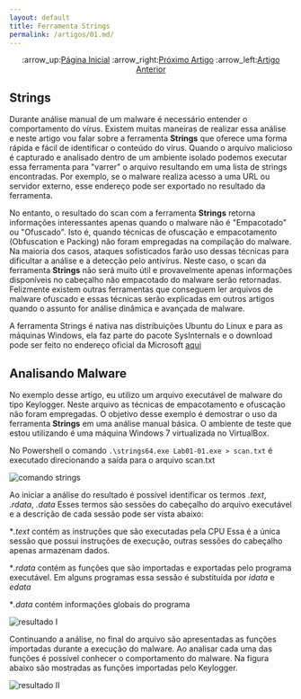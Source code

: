 ```yaml
---
layout: default
title: Ferramenta Strings
permalink: /artigos/01.md/
---
```

  
  
<p align="center">
 :arrow_up:<a href="https://carineconstantino.github.io/cybersecurity/">Página Inicial</a>
 :arrow_right:<a href="https://carineconstantino.github.io/cybersecurity/artigos/02.md">Próximo Artigo</a>  
 :arrow_left:<a href="https://carineconstantino.github.io/cybersecurity/artigos/02.md">Artigo Anterior</a>   
</p>

## Strings
 
Durante análise manual de um malware é necessário entender o comportamento do vírus. Existem muitas maneiras de realizar essa análise e neste artigo vou falar sobre 
a ferramenta **Strings** que oferece uma forma rápida e fácil de identificar o conteúdo do vírus. Quando o arquivo malicioso é capturado e analisado dentro de um 
ambiente isolado podemos executar essa ferramenta para "varrer" o arquivo resultando em uma lista de strings encontradas. Por exemplo, se o malware realiza acesso a 
uma URL ou servidor externo, esse endereço pode ser exportado no resultado da ferramenta.
 
No entanto, o resultado do scan com a ferramenta **Strings** retorna informações interessantes apenas quando o malware não é "Empacotado" ou "Ofuscado". Isto é, quando técnicas de ofuscação e empacotamento (Obfuscation e Packing) não foram empregadas na compilação do malware. Na maioria dos casos, ataques sofisticados farão uso dessas técnicas para dificultar a análise e a detecção pelo antivírus. Neste caso, o scan da ferramenta **Strings** não será muito útil e provavelmente apenas informações disponíveis no cabeçalho não empacotado do malware serão retornadas. Felizmente existem outras ferramentas que conseguem ler arquivos de malware ofuscado e essas técnicas serão explicadas em outros artigos quando o assunto for análise dinâmica e avançada de malware. 

A ferramenta Strings é nativa nas distribuições Ubuntu do Linux e para as máquinas Windows, ela faz parte do pacote SysInternals e o download pode ser feito no endereço oficial da Microsoft [aqui](https://docs.microsoft.com/pt-br/sysinternals/downloads/strings)

## Analisando Malware

No exemplo desse artigo, eu utilizo um arquivo executável de malware do tipo Keylogger. Neste arquivo as técnicas de empacotamento e ofuscação não foram empregadas. O objetivo desse exemplo é demostrar o uso da ferramenta **Strings** em uma análise manual básica. O ambiente de teste que estou utilizando é uma máquina Windows 7 virtualizada no VirtualBox. 

No Powershell o comando ```.\strings64.exe Lab01-01.exe > scan.txt``` é executado direcionando a saída para o arquivo scan.txt 

![comando strings](https://carineconstantino.github.io/cybersecurity/artigos/imagens/comando_strings.jpg)

Ao iniciar a análise do resultado é possível identificar os termos _.text_, _.rdata_, _.data_ Esses termos são sessões do cabeçalho do arquivo executável e a descrição de cada sessão pode ser vista abaixo: 

*_.text_ contém as instruções que são executadas pela CPU Essa é a única sessão que possui instruções de execução, outras sessões do cabeçalho apenas armazenam dados. 

*_.rdata_ contém as funções que são importadas e exportadas pelo programa executável. Em alguns programas essa sessão é substituída por _idata_ e _edata_ 

*_.data_ contém informações globais do programa


![resultado I](https://carineconstantino.github.io/cybersecurity/artigos/imagens/output01.png)

Continuando a análise, no final do arquivo são apresentadas as funções importadas durante a execução do malware. Ao analisar cada uma das funções é possível conhecer o comportamento do malware. Na figura abaixo são mostradas as funções importadas pelo Keylogger.

![resultado II](https://carineconstantino.github.io/cybersecurity/artigos/imagens/output02.png)















